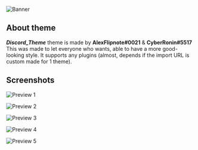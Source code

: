 ![Banner](https://i.mify.pw/7458a1.png)

## About theme
***Discord_Theme*** theme is made by **AlexFlipnote#0021** & **CyberRonin#5517**<br>
This was made to let everyone who wants, able to have a more good-looking style. It supports any plugins (almost, depends if the import URL is custom made for 1 theme).

## Screenshots
![Preview 1](https://i.alexflipnote.xyz/0329N9C.png)

![Preview 2](https://i.alexflipnote.xyz/0329Hgl.png)

![Preview 3](https://i.alexflipnote.xyz/0329wBu.png)

![Preview 4](https://i.alexflipnote.xyz/0329nXH.png)

![Preview 5](https://i.alexflipnote.xyz/0329mne.png)
